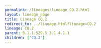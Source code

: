 ```yaml
---
permalink: /lineages/lineage_CQ.2.html
layout: lineage_page
title: Lineage CQ.2
redirect_to: ../lineage.html?lineage=CQ.2
lineage: CQ.2
parent: B.1.1.529.5.3.1.4.1.1
children: ['CQ.2']
---
```

